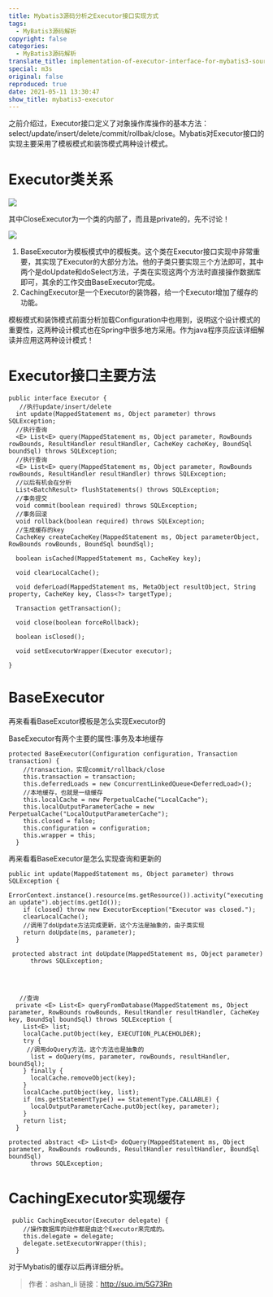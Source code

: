 ```yaml
---
title: Mybatis3源码分析之Executor接口实现方式
tags:
  - MyBatis3源码解析
copyright: false
categories:
  - MyBatis3源码解析
translate_title: implementation-of-executor-interface-for-mybatis3-source-code-analysis
special: m3s
original: false
reproduced: true
date: 2021-05-11 13:30:47
show_title: mybatis3-executor
---
```


之前介绍过，Executor接口定义了对象操作库操作的基本方法：select/update/insert/delete/commit/rollbak/close。Mybatis对Executor接口的实现主要采用了模板模式和装饰模式两种设计模式。

Executor类关系
===========

![](https://img-blog.csdn.net/20151220223216683)  

其中CloseExecutor为一个类的内部了，而且是private的，先不讨论！

![](https://img-blog.csdn.net/20151220224146815)  

1.  BaseExecutor为模板模式中的模板类。这个类在Executor接口实现中非常重要，其实现了Executor的大部分方法。他的子类只要实现三个方法即可，其中两个是doUpdate和doSelect方法，子类在实现这两个方法时直接操作数据库即可，其余的工作交由BaseExecutor完成。
2.  CachingExecutor是一个Executor的装饰器，给一个Executor增加了缓存的功能。

模板模式和装饰模式前面分析加载Configuration中也用到，说明这个设计模式的重要性，这两种设计模式也在Spring中很多地方采用。作为java程序员应该详细解读并应用这两种设计模式！

Executor接口主要方法
==============

    public interface Executor {
       //执行update/insert/delete
      int update(MappedStatement ms, Object parameter) throws SQLException;
      //执行查询
      <E> List<E> query(MappedStatement ms, Object parameter, RowBounds rowBounds, ResultHandler resultHandler, CacheKey cacheKey, BoundSql boundSql) throws SQLException;
      //执行查询
      <E> List<E> query(MappedStatement ms, Object parameter, RowBounds rowBounds, ResultHandler resultHandler) throws SQLException;
      //以后有机会在分析 
      List<BatchResult> flushStatements() throws SQLException;
      //事务提交
      void commit(boolean required) throws SQLException;
      //事务回滚
      void rollback(boolean required) throws SQLException;
      //生成缓存的key
      CacheKey createCacheKey(MappedStatement ms, Object parameterObject, RowBounds rowBounds, BoundSql boundSql);
      
      boolean isCached(MappedStatement ms, CacheKey key);
    
      void clearLocalCache();
    
      void deferLoad(MappedStatement ms, MetaObject resultObject, String property, CacheKey key, Class<?> targetType);
    
      Transaction getTransaction();
    
      void close(boolean forceRollback);
    
      boolean isClosed();
      
      void setExecutorWrapper(Executor executor);
    
    }

BaseExecutor
============

再来看看BaseExcutor模板是怎么实现Executor的

BaseExecutor有两个主要的属性:事务及本地缓存

    protected BaseExecutor(Configuration configuration, Transaction transaction) {
        //transaction，实现commit/rollback/close
        this.transaction = transaction;
        this.deferredLoads = new ConcurrentLinkedQueue<DeferredLoad>();
        //本地缓存，也就是一级缓存
        this.localCache = new PerpetualCache("LocalCache");
        this.localOutputParameterCache = new PerpetualCache("LocalOutputParameterCache");
        this.closed = false;
        this.configuration = configuration;
        this.wrapper = this;
      }

再来看看BaseExecutor是怎么实现查询和更新的

    public int update(MappedStatement ms, Object parameter) throws SQLException {
        ErrorContext.instance().resource(ms.getResource()).activity("executing an update").object(ms.getId());
        if (closed) throw new ExecutorException("Executor was closed.");
        clearLocalCache();
        //调用了doUpdate方法完成更新，这个方法是抽象的，由子类实现
        return doUpdate(ms, parameter);
      }

     protected abstract int doUpdate(MappedStatement ms, Object parameter)
          throws SQLException;
    

  

       //查询
      private <E> List<E> queryFromDatabase(MappedStatement ms, Object parameter, RowBounds rowBounds, ResultHandler resultHandler, CacheKey key, BoundSql boundSql) throws SQLException {
        List<E> list;
        localCache.putObject(key, EXECUTION_PLACEHOLDER);
        try {
         //调用doQuery方法，这个方法也是抽象的
          list = doQuery(ms, parameter, rowBounds, resultHandler, boundSql);
        } finally {
          localCache.removeObject(key);
        }
        localCache.putObject(key, list);
        if (ms.getStatementType() == StatementType.CALLABLE) {
          localOutputParameterCache.putObject(key, parameter);
        }
        return list;
      }

    protected abstract <E> List<E> doQuery(MappedStatement ms, Object parameter, RowBounds rowBounds, ResultHandler resultHandler, BoundSql boundSql)
          throws SQLException;

  

CachingExecutor实现缓存
===================

     public CachingExecutor(Executor delegate) {
        //操作数据库的动作都是由这个Executor来完成的。
        this.delegate = delegate;
        delegate.setExecutorWrapper(this);
      }

对于Mybatis的缓存以后再详细分析。

> 作者：ashan_li
> 链接：http://suo.im/5G73Rn
